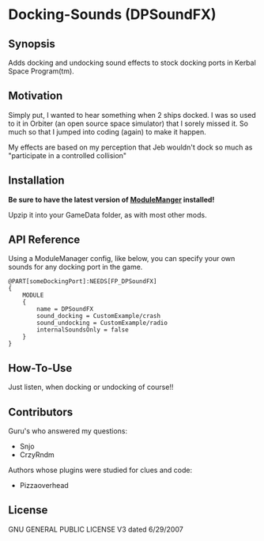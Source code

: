 # Docking-Sounds (DPSoundFX)
## Synopsis

Adds docking and undocking sound effects to stock docking ports in Kerbal Space Program(tm).  

## Motivation

Simply put, I wanted to hear something when 2 ships docked.  I was so used to it in Orbiter (an open source space simulator) that I sorely missed it.  So much so that I jumped into coding (again) to make it happen.

My effects are based on my perception that Jeb wouldn't dock so much as "participate in a controlled collision"

## Installation

**Be sure to have the latest version of [ModuleManger](http://forum.kerbalspaceprogram.com/index.php?/topic/50533-110-module-manager-2622-april-19th-with-even-more-sha-and-less-bug/) installed!**

Upzip it into your GameData folder, as with most other mods.

## API Reference

Using a ModuleManager config, like below, you can specify your own sounds for any docking port in the game.

```
@PART[someDockingPort]:NEEDS[FP_DPSoundFX]
{
	MODULE
	{
		name = DPSoundFX
		sound_docking = CustomExample/crash
		sound_undocking = CustomExample/radio
		internalSoundsOnly = false		
	}
}
```

## How-To-Use

Just listen, when docking or undocking of course!!

## Contributors

Guru's who answered my questions:

- Snjo
- CrzyRndm

Authors whose plugins were studied for clues and code:

- Pizzaoverhead

## License

GNU GENERAL PUBLIC LICENSE V3 dated 6/29/2007
